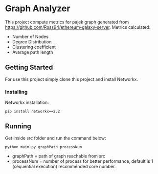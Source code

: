 # Graph Analyzer

This project compute metrics for pajek graph generated from https://github.com/Ross94/ethereum-galaxy-server. 
Metrics calculated:

* Number of Nodes
* Degree Distribution
* Clustering coefficient
* Average path length

## Getting Started

For use this project simply clone this project and install Networkx.


### Installing

Networkx installation:

```
pip install networkx==2.2
```

## Running

Get inside src folder and run the command below:

```
python main.py graphPath processNum
```

* graphPath  = path of graph reachable from src 
* processNum = number of process for better performance, default is 1 (sequential execution) recommended core number.  